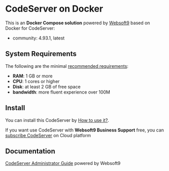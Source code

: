 # CodeServer on Docker  

This is an **Docker Compose solution** powered by [Websoft9](https://www.websoft9.com) based on Docker for CodeServer:


 - community:  4.93.1, latest


## System Requirements

The following are the minimal [recommended requirements](https://github.com/cdr/code-server/blob/main/docs/guide.md#requirements):

* **RAM**: 1 GB or more
* **CPU**: 1 cores or higher
* **Disk**: at least 2 GB of free space
* **bandwidth**: more fluent experience over 100M  

## Install

You can install this CodeServer by [How to use it?](https://github.com/Websoft9/docker-library#how-to-use-it).   

If you want use CodeServer with **Websoft9 Business Support** free, you can [subscribe CodeServer](https://www.websoft9.com/apps) on Cloud platform

## Documentation

[CodeServer Administrator Guide](https://support.websoft9.com/docs/codeserver) powered by Websoft9